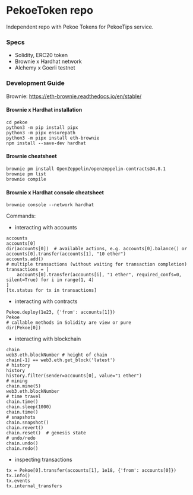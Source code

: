 # PekoeToken repo
Independent repo with Pekoe Tokens for PekoeTips service.

### Specs
- Solidity, ERC20 token
- Brownie x Hardhat network
- Alchemy x Goerli testnet

### Development Guide
Brownie: https://eth-brownie.readthedocs.io/en/stable/

#### Brownie x Hardhat installation
```
cd pekoe
python3 -m pip install pipx
python3 -m pipx ensurepath
python3 -m pipx install eth-brownie
npm install --save-dev hardhat
```
#### Brownie cheatsheet
```
brownie pm install OpenZeppelin/openzeppelin-contracts@4.8.1
brownie pm list
brownie compile
```
#### Brownie x Hardhat console cheatsheet
```
brownie console --network hardhat
```
Commands:
- interacting with accounts
```
accounts
accounts[0]
dir(accounts[0])  # available actions, e.g. accounts[0].balance() or accounts[0].transfer(accounts[1], "10 ether")
accounts.add()
# multiple transactions (without waiting for transaction completion)
transactions = [
    accounts[0].transfer(accounts[i], "1 ether", required_confs=0, silent=True) for i in range(1, 4)
]
[tx.status for tx in transactions]
```
- interacting with contracts
```
Pekoe.deploy(1e23, {'from': accounts[1]})
Pekoe
# callable methods in Solidity are view or pure
dir(Pekoe[0])
```
- interacting with blockchain
```
chain
web3.eth.blockNumber # height of chain
chain[-1] == web3.eth.get_block('latest')
# history
history
history.filter(sender=accounts[0], value="1 ether")
# mining
chain.mine(5)
web3.eth.blockNumber
# time travel
chain.time()
chain.sleep(1000)
chain.time()
# snapshots
chain.snapshot()
chain.revert()
chain.reset()  # genesis state
# undo/redo
chain.undo()
chain.redo()
```
- inspecting transactions
```
tx = Pekoe[0].transfer(accounts[1], 1e18, {'from': accounts[0]})
tx.info()
tx.events
tx.internal_transfers
```